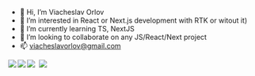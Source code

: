 - 👋 Hi, I’m Viacheslav Orlov
- 👀 I’m interested in React or Next.js development with RTK or witout it)
- 🌱 I’m currently learning TS, NextJS
- 💞️ I’m looking to collaborate on any JS/React/Next project
- 📫 viacheslavorlov@gmail.com



[<div><img align="left" src="/metrics.classic.svg"></div>](#)
[<img align="left" src="/metrics.plugin.languages.details.svg"> ](#)
[<img align="left" src="/metrics.plugin.isocalendar.fullyear.svg"> ](#)
[<img align="left" style="padding-left: 5px;" src="/metrics.plugin.topics.icons.svg"> ](#) 

<!---
viacheslavorlov/viacheslavorlov is a ✨ special ✨ repository because its `README.md` (this file) appears on your GitHub profile.
You can click the Preview link to take a look at your changes.
--->
